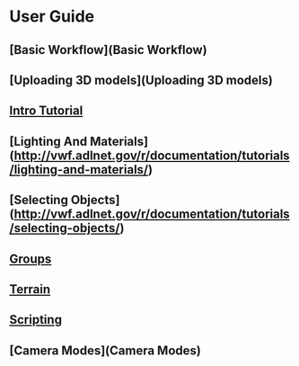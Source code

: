 # User Guide

## [Basic Workflow](Basic Workflow)
## [Uploading 3D models](Uploading 3D models)
## [Intro Tutorial](http://vwf.adlnet.gov/r/documentation/tutorials/building-a-game-in-the-virtual-world-sandbox/)
## [Lighting And Materials] (http://vwf.adlnet.gov/r/documentation/tutorials/lighting-and-materials/)
## [Selecting Objects] (http://vwf.adlnet.gov/r/documentation/tutorials/selecting-objects/)
## [Groups](http://vwf.adlnet.gov/r/documentation/working-with-groups/)
## [Terrain](http://vwf.adlnet.gov/r/documentation/terrain/)
## [Scripting](Scripting)
## [Camera Modes](Camera Modes)
